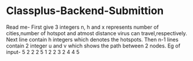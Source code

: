 # Classplus-Backend-Submittion

Read me- First give 3 integers n, h and x represents number of cities,number of hotspot and atmost distance virus can travel,respectively. Next line contain h integers which denotes the hotspots. Then n-1 lines contain 2 integer u and v which shows the path between 2 nodes. 
Eg of input- 
5 2 2
2 5
1 2
2 3
2 4
4 5
